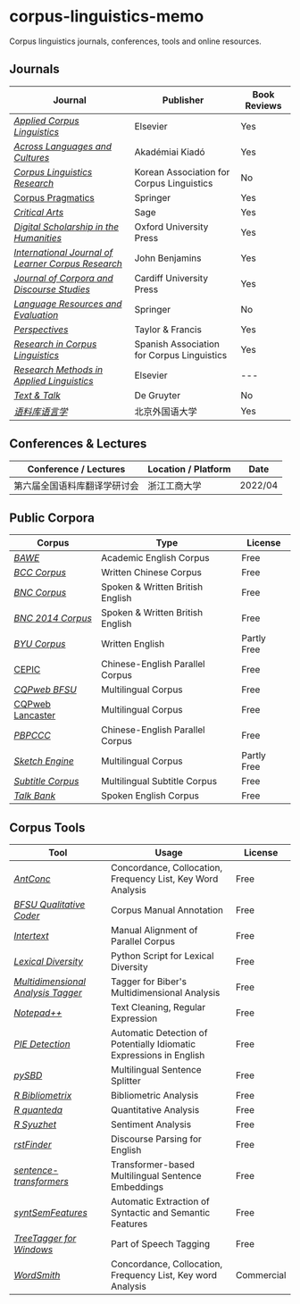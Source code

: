 # corpus-linguistics-memo
Corpus linguistics journals, conferences, tools and online resources.

## Journals

| Journal                                                      | Publisher                                  | Book Reviews |
| ------------------------------------------------------------ | ------------------------------------------ | ------------ |
| [*Applied Corpus Linguistics*](https://www.journals.elsevier.com/applied-corpus-linguistics) | Elsevier                                   | Yes          |
| [*Across Languages and Cultures*](https://akjournals.com/view/journals/084/084-overview.xml) | Akadémiai Kiadó                            | Yes          |
| [*Corpus Linguistics Research*](http://www.kacl.or.kr/)      | Korean Association for Corpus Linguistics  | No           |
| [Corpus Pragmatics](https://www.springer.com/journal/41701/) | Springer                                   | Yes          |
| [*Critical Arts*](https://www.tandfonline.com/toc/rcrc20/current) | Sage                                       | Yes          |
| [*Digital Scholarship in the Humanities*](https://academic.oup.com/dsh) | Oxford University Press                    | Yes          |
| [*International Journal of Learner Corpus Research*](https://benjamins.com/catalog/ijlcr) | John Benjamins                             | Yes          |
| [*Journal of Corpora and Discourse Studies*](https://jcads.cardiffuniversitypress.org/) | Cardiff University Press                   | Yes          |
| [*Language Resources and Evaluation*](https://www.springer.com/journal/10579/) | Springer                                   | No           |
| [*Perspectives*](https://www.tandfonline.com/rmps20)         | Taylor & Francis                           | Yes          |
| [*Research in Corpus Linguistics*](https://ricl.aelinco.es/index.php/ricl) | Spanish Association for Corpus Linguistics | Yes          |
| [*Research Methods in Applied Linguistics*](https://www.journals.elsevier.com/research-methods-in-applied-linguistics) | Elsevier                                   | ---          |
| [*Text & Talk*](https://www.degruyter.com/journal/key/TEXT/html) | De Gruyter                                 | No           |
| [*语料库语言学*](http://ylyy.chinajournal.net.cn/wkg/WebPublication/index.aspx?mid=ylyy) | 北京外国语大学                             | Yes          |

## Conferences & Lectures

| Conference / Lectures        | Location / Platform | Date    |
| ---------------------------- | ------------------- | ------- |
| 第六届全国语料库翻译学研讨会 | 浙江工商大学        | 2022/04 |

## Public Corpora

| Corpus                                                       | Type                             | License     |
| ------------------------------------------------------------ | -------------------------------- | ----------- |
| [*BAWE*](https://www.coventry.ac.uk/research/research-directories/current-projects/2015/british-academic-written-english-corpus-bawe/) | Academic English Corpus          | Free        |
| [*BCC Corpus*](http://bcc.blcu.edu.cn/)                      | Written Chinese Corpus           | Free        |
| [*BNC Corpus*](https://ota.bodleian.ox.ac.uk/repository/xmlui/handle/20.500.12024/2554) | Spoken & Written British English | Free        |
| [*BNC 2014 Corpus*](http://corpora.lancs.ac.uk/bnc2014/)     | Spoken & Written British English | Free        |
| [*BYU Corpus*](https://www.english-corpora.org/)             | Written English                  | Partly Free |
| [CEPIC](https://digital.lib.hkbu.edu.hk/cepic)               | Chinese-English Parallel Corpus  | Free        |
| [*CQPweb BFSU*](http://114.251.154.212/cqp/)                 | Multilingual Corpus              | Free        |
| [CQPweb Lancaster](https://cqpweb.lancs.ac.uk)               | Multilingual Corpus              | Free        |
| [*PBPCCC*](http://corpus.usx.edu.cn/)                        | Chinese-English Parallel Corpus  | Free        |
| [*Sketch Engine*](https://www.sketchengine.eu/)              | Multilingual Corpus              | Partly Free |
| [*Subtitle Corpus*](https://opus.nlpl.eu/)                   | Multilingual Subtitle Corpus     | Free        |
| [*Talk Bank*](https://www.talkbank.org)                      | Spoken English Corpus            | Free        |

## Corpus Tools

| Tool                                                         | Usage                                                        | License    |
| ------------------------------------------------------------ | ------------------------------------------------------------ | ---------- |
| [*AntConc*](https://www.laurenceanthony.net/software/antconc/) | Concordance, Collocation, Frequency List, Key Word Analysis  | Free       |
| [*BFSU Qualitative Coder*](http://corpus.bfsu.edu.cn/BFSU_Qualitative_Coder_1.2.zip) | Corpus Manual Annotation                                     | Free       |
| [*Intertext*](https://wanthalf.saga.cz/intertext)            | Manual Alignment of Parallel Corpus                          | Free       |
| [*Lexical Diversity*](https://github.com/kristopherkyle/lexical_diversity) | Python Script for Lexical Diversity                          | Free       |
| [*Multidimensional Analysis Tagger*](https://github.com/andreanini/multidimensionalanalysistagger) | Tagger for Biber's Multidimensional Analysis                 | Free       |
| [*Notepad++*](https://notepad-plus-plus.org/)                | Text Cleaning, Regular Expression                            | Free       |
| [*PIE Detection*](https://github.com/hslh/pie-detection)     | Automatic Detection of Potentially Idiomatic Expressions in English | Free       |
| [*pySBD*](https://github.com/nipunsadvilkar/pySBD)           | Multilingual Sentence Splitter                               | Free       |
| [*R Bibliometrix*](https://www.bibliometrix.org/)            | Bibliometric Analysis                                        | Free       |
| [*R quanteda*](https://quanteda.io/)                         | Quantitative Analysis                                        | Free       |
| [*R Syuzhet*](Syuzhet)                                       | Sentiment Analysis                                           | Free       |
| [*rstFinder*](https://github.com/EducationalTestingService/rstfinder) | Discourse Parsing for English                                | Free       |
| [*sentence-transformers*](https://github.com/UKPLab/sentence-transformers) | Transformer-based Multilingual Sentence Embeddings           | Free       |
| [*syntSemFeatures*](https://github.com/annefried/syntSemFeatures) | Automatic Extraction of Syntactic and Semantic Features      | Free       |
| [*TreeTagger for Windows*](http://corpus.bfsu.edu.cn/TreeTagger_Lite_English.zip) | Part of Speech Tagging                                       | Free       |
| [*WordSmith*](https://lexically.net/wordsmith/)              | Concordance, Collocation, Frequency List, Key word Analysis  | Commercial |
